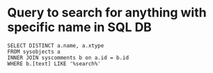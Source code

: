 # Query to search for anything with specific name in SQL DB

```
SELECT DISTINCT a.name, a.xtype
FROM sysobjects a
INNER JOIN syscomments b on a.id = b.id
WHERE b.[text] LIKE '%search%'
```
